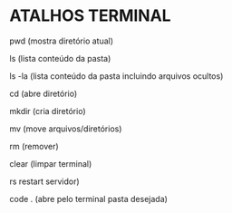 
# ATALHOS TERMINAL #

pwd 
(mostra diretório atual)

ls
(lista conteúdo da pasta)

ls -la
(lista conteúdo da pasta incluindo arquivos ocultos)

cd 
(abre diretório)

mkdir 
(cria diretório)

mv 
(move arquivos/diretórios)

rm 
(remover)

clear 
(limpar terminal)

rs 
restart servidor)

code . 
(abre pelo terminal pasta desejada)
